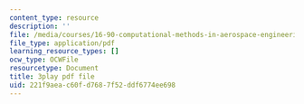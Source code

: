 ```yaml
---
content_type: resource
description: ''
file: /media/courses/16-90-computational-methods-in-aerospace-engineering-spring-2014/221f9aeac60fd7687f52ddf6774ee698_Hn6f6tCKQwE.pdf
file_type: application/pdf
learning_resource_types: []
ocw_type: OCWFile
resourcetype: Document
title: 3play pdf file
uid: 221f9aea-c60f-d768-7f52-ddf6774ee698
---
```

